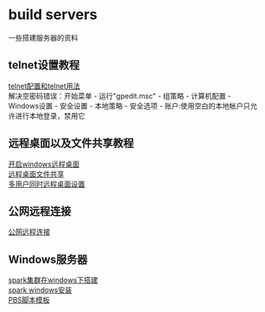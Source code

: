 # build servers  
一些搭建服务器的资料  
## telnet设置教程  
[telnet配置和telnet用法](https://jingyan.baidu.com/article/ae97a646b22fb6bbfd461d19.html)  
解决空密码错误：开始菜单 - 运行"gpedit.msc" - 组策略 - 计算机配置 - Windows设置 - 安全设置 - 本地策略 - 安全选项 - 账户:使用空白的本地帐户只允许进行本地登录，禁用它  
## 远程桌面以及文件共享教程  
[开启windows远程桌面](https://jingyan.baidu.com/article/5225f26b06c55ce6fb09084b.html)  
[远程桌面文件共享](https://jingyan.baidu.com/article/358570f65f64d0ce4724fc99.html)  
[多用户同时远程桌面设置](https://jingyan.baidu.com/article/154b463178aec928cb8f416d.html)  
## 公网远程连接  
[公网远程连接](http://bs24624780.wicp.vip:22696/)  
## Windows服务器
[spark集群在windows下搭建](https://blog.csdn.net/dongtest/article/details/103084936?utm_medium=distribute.pc_aggpage_search_result.none-task-blog-2~aggregatepage~first_rank_ecpm_v1~rank_v31_ecpm-23-103084936-null-null.pc_agg_new_rank&utm_term=%E4%B8%89%E5%8F%B0%E7%94%B5%E8%84%91%E6%90%AD%E5%BB%BAwindows10%E9%9B%86%E7%BE%A4&spm=1000.2123.3001.4430)   
[spark windows安装](https://zhuanlan.zhihu.com/p/406008198)  
[PBS脚本模板](https://blog.csdn.net/MurphyStar/article/details/106787063)
